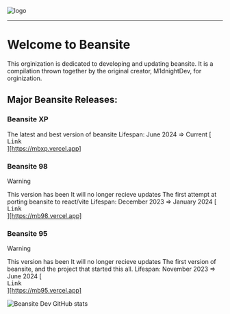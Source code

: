 ![logo](https://github.com/Beansite-Dev/.github/assets/108243683/ddb8a595-b2c4-4993-9e3a-4a9542a3074c)
***
# Welcome to Beansite
This orginization is dedicated to developing and updating beansite. It is a compilation thrown together by the original creator, M1dnightDev, for orginization.

## Major Beansite Releases:

### Beansite XP
The latest and best version of beansite
Lifespan: June 2024 => Current
[<kbd><br>Link<br></kbd>][https://mbxp.vercel.app]

### Beansite 98
> [!WARNING]
> This version has been It will no longer recieve updates
The first attempt at porting beansite to react/vite
Lifespan: December 2023 => January 2024
[<kbd><br>Link<br></kbd>][https://mb98.vercel.app]

### Beansite 95 
> [!WARNING]
> This version has been It will no longer recieve updates
The first version of beansite, and the project that started this all.
Lifespan: November 2023 => June 2024
[<kbd><br>Link<br></kbd>][https://mb95.vercel.app]

![Beansite Dev GitHub stats](https://github-readme-stats.vercel.app/api?username=beansite-dev&show_icons=true&theme=transparent)
